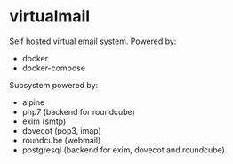 # virtualmail
Self hosted virtual email system.
Powered by:
- docker
- docker-compose

Subsystem powered by:
- alpine
- php7 (backend for roundcube)
- exim (smtp)
- dovecot (pop3, imap)
- roundcube (webmail)
- postgresql (backend for exim, dovecot and roundcube)

